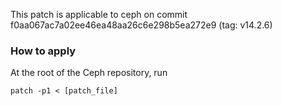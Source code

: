 This patch is applicable to ceph on commit f0aa067ac7a02ee46ea48aa26c6e298b5ea272e9 (tag: v14.2.6)


### How to apply

At the root of the Ceph repository, run
```
patch -p1 < [patch_file]
```
